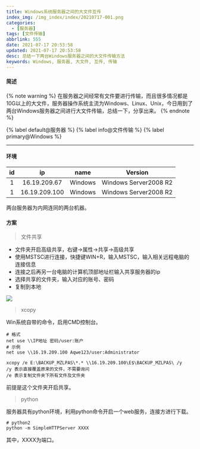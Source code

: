 ```yaml
---
title: Windows系统服务器之间的大文件互传
index_img: /img_index/index/20210717-001.png
categories:
  - [服务器]
tags: [文件传输]
abbrlink: 555
date: 2021-07-17 20:53:58
updated: 2021-07-17 20:53:58
desc: 总结一下两台Windows服务器之间的大文件传输方法
keywords: Windows, 服务器, 大文件, 互传, 传输
---
```


#### 简述
{% note warning %}
在服务器之间经常有文件要进行传输，而且很多情况都是10G以上的大文件，服务器操作系统主流为Windows、Linux、Unix，今日用到了两台Windows服务器之间进行大文件传输，总结一下，分享出来。
{% endnote %}

{% label default@服务器 %} {% label info@文件传输 %} {% label primary@Windows %}

<!--more-->
<hr />

#### 环境

| id  |      ip       |  name   | Version               |
|:---:|:-------------:|:-------:| --------------------- |
|  1  | 16.19.209.67  | Windows | Windows Server2008 R2 |
|  1  | 16.19.209.100 | Windows | Windows Server2008 R2 |

两台服务器为内网连同的两台机器。

#### 方案

> 文件共享

- 文件夹开启高级共享，右键->属性->共享->高级共享
- 使用MSTSC进行连接，快捷键WIN+R，输入MSTSC，输入相关远程电脑的连接信息
- 连接之后再另一台电脑的计算机顶部地址栏输入共享服务器的ip
- 选择共享的文件夹，输入对应的账号、密码
- 复制到本地

![](1.png)

> xcopy

Win系统自带的命令，启用CMD控制台。
```
# 格式
net use \\IP地址 密码/user:账户
# 示例
net use \\16.19.209.100 Aqwe123/user:Administrator

xcopy /e E:\BACKUP_MZLPAS\*.* \\16.19.209.100\E$\BACKUP_MZLPAS\ /y
/y 表示直接覆盖原来的文件，不需要询问
/e 表示复制文件夹下所有文件及文件夹
```
前提是这个文件夹开启共享。

> python

服务器具有python环境，利用python命令开启一个web服务，连接方进行下载。
```
# python2
python -m SimpleHTTPServer XXXX
```
其中，XXXX为端口。
